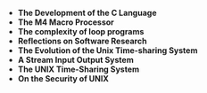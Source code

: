 <ul>
 <li><b><a target="_blank" href="https://github.com/manjunath5496/Dennis-M-Ritchie-papers/blob/master/ist(1).pdf" style="text-decoration:none;">The Development of the C Language</a></b></li>
  
<li><b><a target="_blank" href="https://github.com/manjunath5496/Dennis-M-Ritchie-papers/blob/master/ist(2).pdf" style="text-decoration:none;">The M4 Macro Processor</a></b></li>  
  
<li><b><a target="_blank" href="https://github.com/manjunath5496/Dennis-M-Ritchie-papers/blob/master/ist(3).pdf" style="text-decoration:none;">The complexity of loop programs</a></b></li>
                               
 <li><b><a target="_blank" href="https://github.com/manjunath5496/Dennis-M-Ritchie-papers/blob/master/ist(4).pdf" style="text-decoration:none;">Reflections on Software Research</a></b></li>                              
<li><b><a target="_blank" href="https://github.com/manjunath5496/Dennis-M-Ritchie-papers/blob/master/ist(5).pdf" style="text-decoration:none;"> The Evolution of the Unix Time-sharing System </a></b></li>
 <li><b><a target="_blank" href="https://github.com/manjunath5496/Dennis-M-Ritchie-papers/blob/master/ist(6).pdf" style="text-decoration:none;">A Stream Input Output System </a></b></li>
                <li><b><a target="_blank" href="https://github.com/manjunath5496/Dennis-M-Ritchie-papers/blob/master/ist(7).pdf" style="text-decoration:none;">The UNIX Time-Sharing System  </a></b></li>                                
          <li><b><a target="_blank" href="https://github.com/manjunath5496/Dennis-M-Ritchie-papers/blob/master/ist(8).pdf" style="text-decoration:none;">On the Security of UNIX  </a></b></li>           

</ul>

